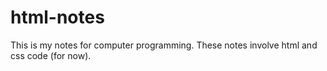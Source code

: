 # html-notes
This is my notes for computer programming.
These notes involve html and css code (for now).
